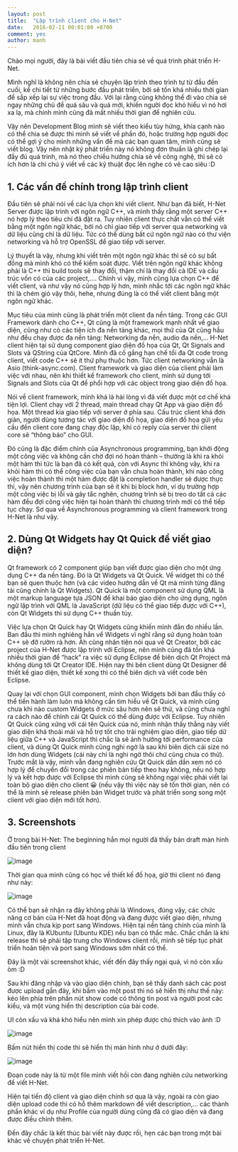 ```yaml
---
layout: post
title:  "Lập trình client cho H-Net"
date:   2016-02-11 00:01:00 +0700
comment: yes
author: manh
--- 
```

Chào mọi người, đây là bài viết đầu tiên chia sẻ về quá trình phát triển H-Net.

Mình nghĩ là không nên chia sẻ chuyện lập trình theo trình tự từ đầu đến cuối, kể chi tiết từ những bước đầu phát triển, bởi sẽ tốn khá nhiều thời gian để sắp xếp lại sự việc trong đầu. Với lại rằng cũng không thể đi vào chia sẻ ngay những chủ đề quá sâu và quá mới, khiến người đọc khó hiểu vì nó hơi xa lạ, mà chính mình cũng đã mất nhiều thời gian để nghiên cứu.

Vậy nên Development Blog mình sẽ viết theo kiểu tùy hứng, khía cạnh nào có thể chia sẻ được thì mình sẽ viết về phần đó, hoặc trường hợp người đọc có thể gợi ý cho mình những vấn đề mà các bạn quan tâm, mình cũng sẽ viết blog. Vậy nên nhật ký phát triển này nó không đơn thuần là ghi chép lại đầy đủ quá trình, mà nó theo chiều hướng chia sẻ về công nghệ, thì sẽ có ích hơn là chỉ chú ý viết về các kỹ thuật đọc lên nghe có vẻ cao siêu :D

## 1. Các vấn đề chính trong lập trình client

Đầu tiên sẽ phải nói về các lựa chọn khi viết client. Như bạn đã biết, H-Net Server được lập trình với ngôn ngữ C++, và mình thấy rằng một server C++ nó hợp lý theo tiêu chí đã đặt ra. Tuy nhiên client thực chất vẫn có thể viết bằng một ngôn ngữ khác, bởi nó chỉ giao tiếp với server qua networking và dữ liệu cũng chỉ là dữ liệu. Tức có thể dùng bất cứ ngôn ngữ nào có thư viện networking và hỗ trợ OpenSSL để giao tiếp với server.
 
Lý thuyết là vậy, nhưng khi viết trên một ngôn ngữ khác thì sẽ có sự bất đồng mà mình khó có thể kiểm soát được. Viết trên ngôn ngữ khác không phải là C++ thì build tools sẽ thay đổi, thậm chí là thay đổi cả IDE và cấu trúc vốn có của các project,…. Chính vì vậy, mình cũng lựa chọn C++ để viết client, và như vậy nó cũng hợp lý hơn, mình nhắc tới các ngôn ngữ khác thì là chém gió vậy thôi, hehe, nhưng đúng là có thể viết client bằng một ngôn ngữ khác. 

Mục tiêu của mình cũng là phát triển một client đa nền tảng. Trong các GUI Framework dành cho C++, Qt cũng là một framework mạnh nhất về giao diện, cũng như có các tiện ích đa nền tảng khác, mọi thứ của Qt cũng hầu như đều chạy được đa nền tảng: Networking đa nền, audio đa nền,… H-Net client hiện tại sử dụng component giao diện đồ họa của Qt, Qt Signals and Slots và QString của QtCore. Mình đã cố gắng hạn chế tối đa Qt code trong client, viết code C++ sẽ ít thứ phụ thuộc hơn. Tức client networking vẫn là Asio (think-async.com). Client framework và giao diện của client phải làm việc với nhau, nên khi thiết kế framework cho client, mình sử dụng tới Signals and Slots của Qt để phổi hợp với các object trong giao diện đồ họa.

Nói về client framework, mình khá là hài lòng vì đã viết được một cơ chế khá tiện lợi. Client chạy với 2 thread, main thread chạy Qt App và giao diện đồ họa. Một thread kia giao tiếp với server ở phía sau. Cấu trúc client khá đơn giản, người dùng tương tác với giao diện đồ họa, giao diện đồ họa gửi yêu cầu đến client core đang chạy độc lập, khi có reply của server thì client core sẽ “thông báo” cho GUI.

Đó cũng là đặc điểm chính của Asynchronous programming, bạn khởi động một công việc và không cần chờ đợi nó hoàn thành – thường là khi ra khỏi một hàm thì tức là bạn đã có kết quả, còn với Async thì không vậy, khi ra khỏi hàm thì có thể công việc của bạn vẫn chưa hoàn thành, khi nào công việc hoàn thành thì một hàm được đặt là completion handler sẽ được thực thi, vậy nên chương trình của bạn sẽ ít khi bị block hơn, ví dụ trường hợp một công việc bị lỗi và gây tắc nghẽn, chương trình sẽ bị treo do tất cả các hàm đều đợi công việc hiện tại hoàn thành thì chương trình mới có thể tiếp tục chạy. Sơ qua về Asynchronous programming và client framework trong H-Net là như vậy.

## 2. Dùng Qt Widgets hay Qt Quick để viết giao diện?

Qt framework có 2 component giúp bạn viết được giao diện cho một ứng dụng C++ đa nền tảng. Đó là Qt Widgets và Qt Quick. Về widget thì có thể bạn sẽ quen thuộc hơn (và các video hướng dẫn về Qt mà mình từng đăng tải cũng chính là Qt Widgets). Qt Quick là một component sử dụng QML là một markup language tựa JSON để khai báo giao diện cho ứng dụng, ngôn ngữ lập trình với QML là JavaScript (dữ liệu có thể giao tiếp được với C++), còn Qt Widgets thì sử dụng C++ thuần túy.

Việc lựa chọn Qt Quick hay Qt Widgets cũng khiến mình đắn đo nhiều lần. Ban đầu thì mình nghiêng hẳn về Widgets vì nghĩ rằng sử dụng hoàn toàn C++ sẽ đỡ rườm rà hơn. Àh cũng nhân tiện nói qua về Qt Creator, bởi các project của H-Net được lập trình với Eclipse, nên mình cũng đã tốn khá nhiều thời gian để “hack” ra việc sử dụng Eclipse để biên dịch Qt Project mà không dùng tới Qt Creator IDE. Hiện nay thì bên client dùng Qt Designer để thiết kế giao diện, thiết kế xong thì có thể biên dịch và viết code bên Eclipse.

Quay lại với chọn GUI component, mình chọn Widgets bởi ban đầu thấy có thể tiến hành làm luôn mà không cần tìm hiểu về Qt Quick, và mình cũng chưa khi nào custom Widgets ở mức sâu hơn nên sẽ thử, và cũng chưa nghĩ ra cách nào để chỉnh cái Qt Quick có thể dùng được với Eclipse. Tuy nhiên Qt Quick cũng xứng với cái tên Quick của nó, mình nhận thấy thằng này viết giao diện khá thoải mái và hỗ trợ tốt cho trải nghiệm giao diện, giao tiếp dữ liệu giữa C++ và JavaScript thì chắc là sẽ ảnh hưởng tới performance của client, và dùng Qt Quick mình cũng nghi ngờ là sau khi biên dịch cái size nó lớn hơn dùng Widgets (cái này chỉ là nghi ngờ thôi chứ cũng chưa có thử). Trước mắt là vậy, mình vẫn đang nghiên cứu Qt Quick dần dần xem nó có hợp lý để chuyển đổi trong các phiên bản tiếp theo hay không, nếu nó hợp lý và kết hợp được với Eclipse thì mình cũng sẽ không ngại việc phải viết lại toàn bộ giao diện cho client 😀 (nếu vậy thì việc này sẽ tốn thời gian, nên có thể là mình sẽ release phiên bản Widget trước và phát triển song song một client với giao diện mới tốt hơn).

## 3. Screenshots

Ở trong bài H-Net: The beginning hẳn mọi người đã thấy bản draft màn hình đầu tiên trong client

![image](/images/hnet_client_draft.png)

Thời gian qua mình cũng có học về thiết kế đồ họa, giờ thì client nó đang như này:

![image](/images/hnet_client_new.png)

Có thể bạn sẽ nhận ra đây không phải là Windows, đúng vậy, các chức năng cơ bản của H-Net đã hoạt động và đang được viết giao diện, nhưng mình vẫn chưa kịp port sang Windows. Hiện tại nền tảng chính của mình là Linux, đây là KUbuntu (Ubuntu KDE) nếu bạn có thắc mắc. Chắc chắn là khi release thì sẽ phải tập trung cho Windows client rồi, mình sẽ tiếp tục phát triển hoàn tiện và port sang Windows sớm nhất có thể.

Đây là một vài screenshot khác, viết đến đây thấy ngại quá, vì nó còn xấu òm :D

Sau khi đăng nhập và vào giao diện chính, bạn sẽ thấy danh sách các post được upload gần đây, khi bấm vào một post thì nó sẽ hiển thị như thế này: kéo lên phía trên phần nút show code có thông tin post và người post các kiểu, và một vùng hiển thị description của bài code.

UI còn xấu và khá khó hiểu nên mình xin phép được chú thích vào ảnh :D

![image](/images/code_view.png)

Bấm nút hiển thị code thì sẽ hiển thị màn hình như ở dưới đây:

![image](/images/code_show.png)

Đoạn code này là từ một file mình viết hồi còn đang nghiên cứu networking để viết H-Net.

Hiện tại tiến độ client và giao diện chính sơ qua là vậy, ngoài ra còn giao diện upload code thì có hỗ thêm markdown để viết description,… các thành phần khác ví dụ như Profile của người dùng cũng đã có giao diện và đang được điều chỉnh thêm.

Đến đây chắc là kết thúc bài viết này được rồi, hẹn các bạn trong một bài khác về chuyện phát triển H-Net.